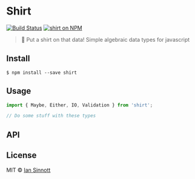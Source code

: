 # Shirt

[![Build Status](https://img.shields.io/circleci/project/iansinnott/shirt.svg)](https://circleci.com/gh/iansinnott/shirt)
[![shirt on NPM](https://img.shields.io/npm/v/shirt.svg)](https://www.npmjs.com/package/shirt)

> 👕 Put a shirt on that data! Simple algebraic data types for javascript


## Install

```
$ npm install --save shirt
```


## Usage

```js
import { Maybe, Either, IO, Validation } from 'shirt';

// Do some stuff with these types
```


## API

## License

MIT © [Ian Sinnott](https://www.iansinnott.com)
